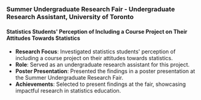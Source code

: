 ### Summer Undergraduate Research Fair - Undergraduate Research Assistant, University of Toronto

#### Statistics Students' Perception of Including a Course Project on Their Attitudes Towards Statistics
- **Research Focus**: Investigated statistics students' perception of including a course project on their attitudes towards statistics.
- **Role**: Served as an undergraduate research assistant for this project.
- **Poster Presentation**: Presented the findings in a poster presentation at the Summer Undergraduate Research Fair.
- **Achievements**: Selected to present findings at the fair, showcasing impactful research in statistics education.

